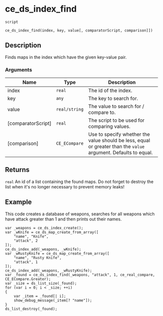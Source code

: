 # ce_ds_index_find
`script`
```gml
ce_ds_index_find(index, key, value[, comparatorScript, comparison]])
```

## Description
Finds maps in the index which have the given key-value pair.

### Arguments
| Name | Type | Description |
| ---- | ---- | ----------- |
| index | `real` | The id of the index. |
| key | `any` | The key to search for. |
| value | `real/string` | The value to search for / compare to. |
| [comparatorScript] | `real` | The script to be used for comparing values. |
| [comparison] | `CE_ECompare` | Use to specify whether the value should be less, equal or greater than the `value` argument. Defaults to equal. |

## Returns
`real` An id of a list containing the found maps. Do not forget
 to destroy the list when it's no longer necessary to prevent memory leaks!

## Example
This code creates a database of weapons, searches for all weapons which have
attack greater than 1 and then prints out their names.
```gml
var _weapons = ce_ds_index_create();
var _wKnife = ce_ds_map_create_from_array([
    "name", "Knife",
    "attack", 2
]);
ce_ds_index_add(_weapons, _wKnife);
var _wRustyKnife = ce_ds_map_create_from_array([
    "name", "Rusty Knife",
    "attack", 1
]);
ce_ds_index_add(_weapons, _wRustyKnife);
var _found = ce_ds_index_find(_weapons, "attack", 1, ce_real_compare, CE_ECompare.Greater);
var _size = ds_list_size(_found);
for (var i = 0; i < _size; ++i)
{
    var _item = _found[| i];
    show_debug_message(_item[? "name"]);
}
ds_list_destroy(_found);
```